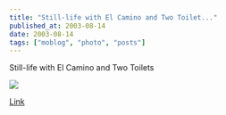 ```yaml
---
title: "Still-life with El Camino and Two Toilet..."
published_at: 2003-08-14
date: 2003-08-14
tags: ["moblog", "photo", "posts"]
---
```

Still-life with El Camino and Two Toilets  

[![](3f3b1febafc95_thumb_Image_36.jpg)](http://dietrich.ganx4.com/images/moblog/3f3b1febafc95_Image_36.jpg)  

[Link]()